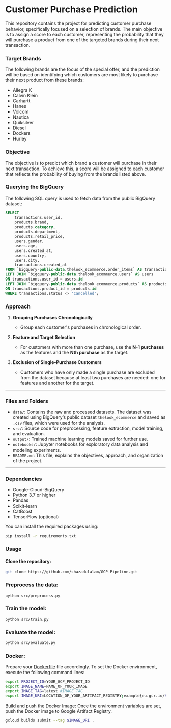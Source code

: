 # Customer Purchase Prediction

This repository contains the project for predicting customer purchase behavior, specifically focused on a selection of brands. The main objective is to assign a score to each customer, representing the probability that they will purchase a product from one of the targeted brands during their next transaction.

### Target Brands
The following brands are the focus of the special offer, and the prediction will be based on identifying which customers are most likely to purchase their next product from these brands:
- Allegra K
- Calvin Klein
- Carhartt
- Hanes
- Volcom
- Nautica
- Quiksilver
- Diesel
- Dockers
- Hurley

### Objective
The objective is to predict which brand a customer will purchase in their next transaction. To achieve this, a score will be assigned to each customer that reflects the probability of buying from the brands listed above.

### Querying the BigQuery

The following SQL query is used to fetch data from the public BigQuery dataset:

```sql
SELECT
    transactions.user_id,
    products.brand,
    products.category,  
    products.department,
    products.retail_price,
    users.gender,
    users.age,
    users.created_at,
    users.country,
    users.city,
    transactions.created_at  
FROM `bigquery-public-data.thelook_ecommerce.order_items` AS transactions
LEFT JOIN `bigquery-public-data.thelook_ecommerce.users` AS users
ON transactions.user_id = users.id
LEFT JOIN `bigquery-public-data.thelook_ecommerce.products` AS products
ON transactions.product_id = products.id
WHERE transactions.status <> 'Cancelled';
```

### Approach

1. **Grouping Purchases Chronologically**
   - Group each customer's purchases in chronological order.

2. **Feature and Target Selection**
   - For customers with more than one purchase, use the **N-1 purchases** as the features and the **Nth purchase** as the target.

3. **Exclusion of Single-Purchase Customers**
   - Customers who have only made a single purchase are excluded from the dataset because at least two purchases are needed: one for features and another for the target.

---

### Files and Folders

- `data/`: Contains the raw and processed datasets. The dataset was created using BigQuery’s public dataset `thelook_ecommerce` and saved as `.csv` files, which were used for the analysis.
- `src/`: Source code for preprocessing, feature extraction, model training, and evaluation.
- `output/`: Trained machine learning models saved for further use.
- `notebooks/`: Jupyter notebooks for exploratory data analysis and modeling experiments.
- `README.md`: This file, explains the objectives, approach, and organization of the project.

---

### Dependencies

- Google-Cloud-BigQuery
- Python 3.7 or higher
- Pandas
- Scikit-learn
- CatBoost
- TensorFlow (optional)

You can install the required packages using:

```bash
pip install -r requirements.txt
```

### Usage

#### Clone the repository:

```bash
git clone https://github.com/shazadulalam/GCP-Pipeline.git
```

### Preprocess the data:

```bash
python src/preprocess.py
```
### Train the model:

```bash
python src/train.py
```

### Evaluate the model:

```bash
python src/evaluate.py
```

### Docker:

Prepare your [Dockerfile](https://github.com/shazadulalam/GCP-Pipeline/blob/main/Dockerfile) file accordingly. To set the Docker environment, execute the following command lines:

```bash
export PROJECT_ID=YOUR_GCP_PROJECT_ID
export IMAGE_NAME=NAME_OF_YOUR_IMAGE
export IMAGE_TAG=latest #IMAGE TAG
export IMAGE_URI=LOCATION_OF_YOUR_ARTIFACT_REGISTRY;example{eu.gcr.io/${PROJECT_ID}/${IMAGE_NAME}:${IMAGE_TAG}}
```

Build and push the Docker Image: Once the environment variables are set, push the Docker image to Google Artifact Registry.

```bash
gcloud builds submit --tag $IMAGE_URI . 
```
